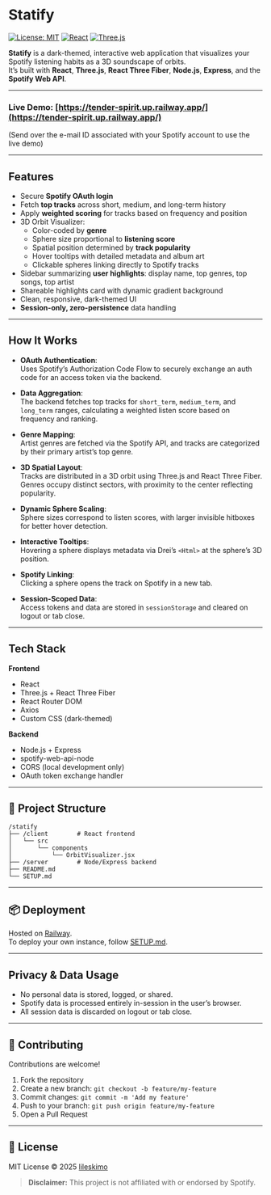 
# Statify

[![License: MIT](https://img.shields.io/badge/License-MIT-yellow.svg)](LICENSE)
[![React](https://img.shields.io/badge/Built%20with-React-blue)](https://reactjs.org/)
[![Three.js](https://img.shields.io/badge/3D%20Graphics-Three.js-orange)](https://threejs.org/)

**Statify** is a dark-themed, interactive web application that visualizes your Spotify listening habits as a 3D soundscape of orbits.  
It’s built with **React**, **Three.js**, **React Three Fiber**, **Node.js**, **Express**, and the **Spotify Web API**.

---

### Live Demo: [https://tender-spirit.up.railway.app/](https://tender-spirit.up.railway.app/)
(Send over the e-mail ID associated with your Spotify account to use the live demo)

---

## Features

- Secure **Spotify OAuth login**
- Fetch **top tracks** across short, medium, and long-term history
- Apply **weighted scoring** for tracks based on frequency and position
- 3D Orbit Visualizer:
  - Color-coded by **genre**
  - Sphere size proportional to **listening score**
  - Spatial position determined by **track popularity**
  - Hover tooltips with detailed metadata and album art
  - Clickable spheres linking directly to Spotify tracks
- Sidebar summarizing **user highlights**: display name, top genres, top songs, top artist
- Shareable highlights card with dynamic gradient background
- Clean, responsive, dark-themed UI
- **Session-only, zero-persistence** data handling

---

## How It Works

- **OAuth Authentication**:  
  Uses Spotify’s Authorization Code Flow to securely exchange an auth code for an access token via the backend.

- **Data Aggregation**:  
  The backend fetches top tracks for `short_term`, `medium_term`, and `long_term` ranges, calculating a weighted listen score based on frequency and ranking.

- **Genre Mapping**:  
  Artist genres are fetched via the Spotify API, and tracks are categorized by their primary artist’s top genre.

- **3D Spatial Layout**:  
  Tracks are distributed in a 3D orbit using Three.js and React Three Fiber. Genres occupy distinct sectors, with proximity to the center reflecting popularity.

- **Dynamic Sphere Scaling**:  
  Sphere sizes correspond to listen scores, with larger invisible hitboxes for better hover detection.

- **Interactive Tooltips**:  
  Hovering a sphere displays metadata via Drei’s `<Html>` at the sphere’s 3D position.

- **Spotify Linking**:  
  Clicking a sphere opens the track on Spotify in a new tab.

- **Session-Scoped Data**:  
  Access tokens and data are stored in `sessionStorage` and cleared on logout or tab close.


---

## Tech Stack

**Frontend**
- React
- Three.js + React Three Fiber
- React Router DOM
- Axios
- Custom CSS (dark-themed)

**Backend**
- Node.js + Express
- spotify-web-api-node
- CORS (local development only)
- OAuth token exchange handler

---

## 📁 Project Structure

```
/statify
├── /client        # React frontend
│   └── src
│       └── components
│           └── OrbitVisualizer.jsx
├── /server        # Node/Express backend
├── README.md
└── SETUP.md
```

---

## 📦 Deployment

Hosted on [Railway](https://railway.app/).  
To deploy your own instance, follow [SETUP.md](./SETUP.md).

---

## Privacy & Data Usage

- No personal data is stored, logged, or shared.
- Spotify data is processed entirely in-session in the user’s browser.
- All session data is discarded on logout or tab close.

---

## 🤝 Contributing

Contributions are welcome!  

1. Fork the repository
2. Create a new branch: `git checkout -b feature/my-feature`
3. Commit changes: `git commit -m 'Add my feature'`
4. Push to your branch: `git push origin feature/my-feature`
5. Open a Pull Request

---

## 📃 License

MIT License © 2025 [lileskimo](https://github.com/lileskimo)

> **Disclaimer:** This project is not affiliated with or endorsed by Spotify.
